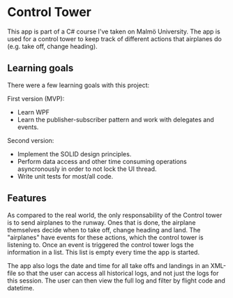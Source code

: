 # Control Tower
This app is part of a C# course I've taken on Malmö University. The app is used for a control tower to keep track of different actions that airplanes do (e.g. take off, change heading).

## Learning goals
There were a few learning goals with this project:

First version (MVP):
* Learn WPF
* Learn the publisher-subscriber pattern and work with delegates and events.

Second version:
* Implement the SOLID design principles.
* Perform data access and other time consuming operations asyncronously in order to not lock the UI thread.
* Write unit tests for most/all code.

## Features
As compared to the real world, the only responsability of the Control tower is to send airplanes to the runway. Ones that is done, the airplane themselves decide when to take off, change heading and land. The "airplanes" have events for these actions, which the control tower is listening to. Once an event is triggered the control tower logs the information in a list. This list is empty every time the app is started.

The app also logs the date and time for all take offs and landings in an XML-file so that the user can access all historical logs, and not just the logs for this session. The user can then view the full log and filter by flight code and datetime.